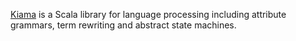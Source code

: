 [Kiama](http://kiama.googlecode.com) is a Scala library for language processing including attribute grammars, term rewriting and abstract
state machines.
